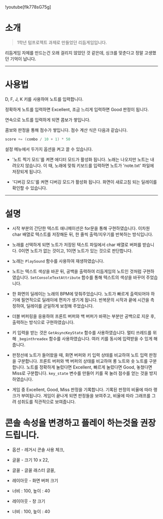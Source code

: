 
!youtube[flk778sG75g]

# 소개
> 1학년 텀프로젝트 과제로 만들었던 리듬게임입니다.

리듬게임 자체를 만드는건 오래 걸리지 않았던 것 같은데, 싱크를 맞춘다고 정말 고생했던 기억이 납니다.

---

# 사용법

D, F, J, K 키를 사용하여 노트를 입력합니다.

정확하게 노트를 입력하면 Excellent, 조금 느리게 입력하면 Good 판정이 됩니다.

연속으로 노트를 입력하게 되면 콤보가 쌓입니다.

콤보와 판정을 통해 점수가 쌓입니다. 점수 계산 식은 다음과 같습니다.
```c
score += (combo / 10 + 1) * 50
```
설정 메뉴에서 두가지 옵션을 켜고 끌 수 있습니다.

- '노트 찍기 모드'를 켜면 에디터 모드가 활성화 됩니다.
노래는 나오지만 노트는 내려오지 않습니다. 이 때, 노래에 맞춰 키보드를 입력하면 노트가 'note.txt' 파일에 저장되게 됩니다.

- '디버깅 모드'를 켜면 디버깅 모드가 활성화 됩니다.
화면이 새로고침 되는 딜레이를 확인할 수 있습니다.

---

# 설명
- 시작 부분의 간단한 텍스트 애니메이션은 for문을 통해 구현하였습니다.
이차원 char 배열로 텍스트를 저장해둔 뒤, 한 줄씩 출력/지우기를 반복하는 방식입니다.

- 노래를 선택하게 되면 노트가 저장된 텍스트 파일에서 char 배열로 버퍼를 받습니다. 
0이면 노트가 없는 것이고, 1이면 노트가 있는 것으로 판단합니다.

- 노래는 `PlaySound` 함수를 사용하여 재생하였습니다.

- 노트는 텍스트 색상을 바꾼 뒤, 공백을 출력하여 리듬게임의 노트인 것처럼 구현하였습니다. 
`SetConsoleTextAttribute` 함수를 통해 텍스트의 색상을 바꾸어 주었습니다.

- 한 화면의 딜레이는 노래의 BPM에 맞춰주었습니다.
노트가 빠르게 출력되어야 하기에 필연적으로 딜레이에 편차가 생기게 됩니다.
반복문의 시작과 끝에 시간을 측정하여, 딜레이를 균일하게 보정해 주었습니다.

- 더블 버퍼링을 응용하여 프론트 버퍼와 백 버퍼가 바뀌는 부분만 공백으로 지운 후, 출력하는 방식으로 구현하였습니다.

- 키 입력을 받는 것은 `GetAsyncKeyState` 함수를 사용하였습니다.
멀티 쓰레드를 위해 `_beginthreadex` 함수를 사용하였습니다. 여러 키를 동시에 입력받을 수 있게 해 줍니다.

- 판정선에 노트가 들어왔을 때, 화면 버퍼와 키 입력 상태를 비교하여 노트 입력 판정을 구분합니다.
프론트 버퍼와 백 버퍼의 상태를 비교하여 롱 노트와 숏 노트를 구분합니다.
노트를 정확하게 눌렀다면 Excellent, 빠르게 눌렀다면 Good, 놓쳤다면 Miss로 구분합니다.
`key_state` 변수를 만들어 키를 꾹 눌러 점수를 얻는 것을 방지하였습니다.

- 게임 중 Excellent, Good, Miss 판정을 기록합니다.
기록된 판정의 비율에 따라 랭크가 부여됩니다.
게임이 끝나게 되면 판정들을 보여주고, 비율에 따라 그래프를 그려 성취도를 직관적으로 보여줍니다.

# 콘솔 속성을 변경하고 플레이 하는것을 권장드립니다.

- 옵션 - 레거시 콘솔 사용 체크, 

- 글꼴 - 크기 10 x 22,
- 글꼴 - 글꼴 래스터 글꼴,

- 레이아웃 - 화면 버퍼 크기
- 너비 : 100, 높이 : 40
- 레이아웃 - 창 크기
- 너비 : 100, 높이 : 40
